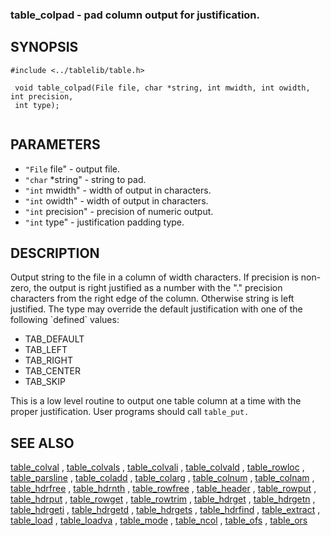 

###  table_colpad  - pad column output for justification.

SYNOPSIS
--------
 

```
#include <../tablelib/table.h>

 void table_colpad(File file, char *string, int mwidth, int owidth, int precision,
 int type);
 

```
PARAMETERS
----------
  * `"File` file" - output file.
  * `"char` *string" - string to pad.
  * `"int` mwidth" - width of output in characters.
  * `"int` owidth" - width of output in characters.
  * `"int` precision" - precision of numeric output.
  * `"int` type" - justification padding type.

DESCRIPTION
-----------
 Output string to the file in a column of width characters. If precision
 is
 non-zero, the output is right justified as a number with the "." precision
 characters from the right edge of the column. Otherwise string is left
 justified. The type may override the default justification with one of the
 following \`defined` values:
 

- TAB_DEFAULT
- TAB_LEFT
- TAB_RIGHT
- TAB_CENTER
- TAB_SKIP
 
 This is a low level routine to output one table column at a time with the
 proper justification. User programs should call `table_put.`


SEE ALSO
--------
[table_colval](table_colval.html)
 ,
[table_colvals](table_colvals.html)
 ,
[table_colvali](table_colvali.html)
 ,
[table_colvald](table_colvald.html)
 ,
[table_rowloc](table_rowloc.html)
 ,
[table_parsline](table_parsline.html)
 ,
[table_coladd](table_coladd.html)
 ,
[table_colarg](table_colarg.html)
 ,
[table_colnum](table_colnum.html)
 ,
[table_colnam](table_colnam.html)
 ,
[table_hdrfree](table_hdrfree.html)
 ,
[table_hdrnth](table_hdrnth.html)
 ,
[table_rowfree](table_rowfree.html)
 ,
[table_header](table_header.html)
 ,
[table_rowput](table_rowput.html)
 ,
[table_hdrput](table_hdrput.html)
 ,
[table_rowget](table_rowget.html)
 ,
[table_rowtrim](table_rowtrim.html)
 ,
[table_hdrget](table_hdrget.html)
 ,
[table_hdrgetn](table_hdrgetn.html)
 ,
[table_hdrgeti](table_hdrgeti.html)
 ,
[table_hdrgetd](table_hdrgetd.html)
 ,
[table_hdrgets](table_hdrgets.html)
 ,
[table_hdrfind](table_hdrfind.html)
 ,
[table_extract](table_extract.html)
 ,
[table_load](table_load.html)
 ,
[table_loadva](table_loadva.html)
 ,
[table_mode](table_mode.html)
 ,
[table_ncol](table_ncol.html)
 ,
[table_ofs](table_ofs.html)
 ,
[table_ors](table_ors.html)
 
